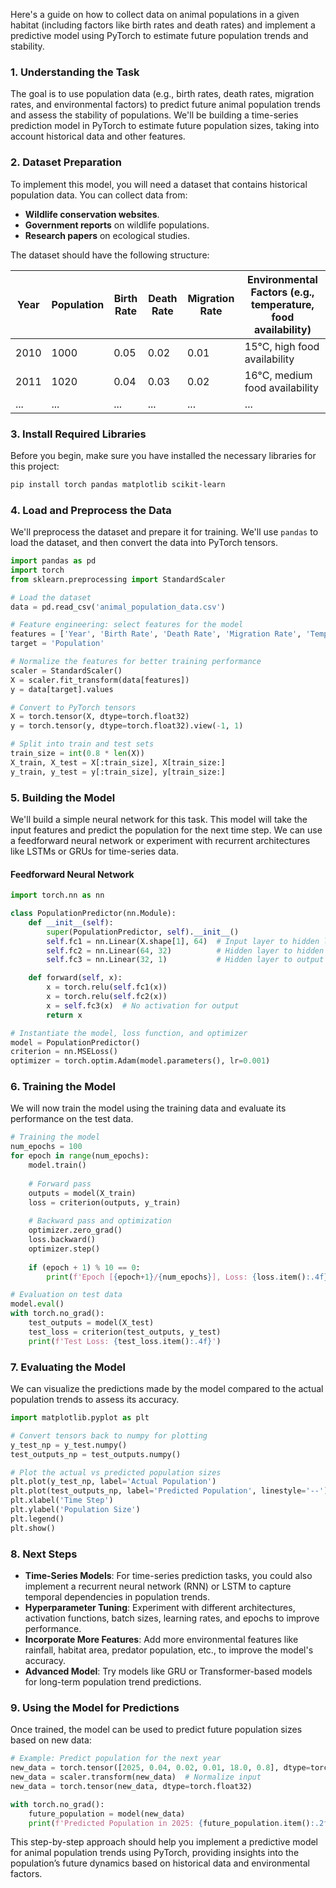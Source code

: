 Here's a guide on how to collect data on animal populations in a given habitat (including factors like birth rates and death rates) and implement a predictive model using PyTorch to estimate future population trends and stability.

### 1. **Understanding the Task**

The goal is to use population data (e.g., birth rates, death rates, migration rates, and environmental factors) to predict future animal population trends and assess the stability of populations. We'll be building a time-series prediction model in PyTorch to estimate future population sizes, taking into account historical data and other features.

### 2. **Dataset Preparation**

To implement this model, you will need a dataset that contains historical population data. You can collect data from:
- **Wildlife conservation websites**.
- **Government reports** on wildlife populations.
- **Research papers** on ecological studies.

The dataset should have the following structure:

| Year | Population | Birth Rate | Death Rate | Migration Rate | Environmental Factors (e.g., temperature, food availability) |
|------|------------|------------|------------|----------------|--------------------------------------------------------------|
| 2010 | 1000       | 0.05       | 0.02       | 0.01           | 15°C, high food availability                                  |
| 2011 | 1020       | 0.04       | 0.03       | 0.02           | 16°C, medium food availability                                |
| ...  | ...        | ...        | ...        | ...            | ...                                                          |

### 3. **Install Required Libraries**

Before you begin, make sure you have installed the necessary libraries for this project:

```bash
pip install torch pandas matplotlib scikit-learn
```

### 4. **Load and Preprocess the Data**

We'll preprocess the dataset and prepare it for training. We'll use `pandas` to load the dataset, and then convert the data into PyTorch tensors.

```python
import pandas as pd
import torch
from sklearn.preprocessing import StandardScaler

# Load the dataset
data = pd.read_csv('animal_population_data.csv')

# Feature engineering: select features for the model
features = ['Year', 'Birth Rate', 'Death Rate', 'Migration Rate', 'Temperature', 'Food Availability']
target = 'Population'

# Normalize the features for better training performance
scaler = StandardScaler()
X = scaler.fit_transform(data[features])
y = data[target].values

# Convert to PyTorch tensors
X = torch.tensor(X, dtype=torch.float32)
y = torch.tensor(y, dtype=torch.float32).view(-1, 1)

# Split into train and test sets
train_size = int(0.8 * len(X))
X_train, X_test = X[:train_size], X[train_size:]
y_train, y_test = y[:train_size], y[train_size:]
```

### 5. **Building the Model**

We'll build a simple neural network for this task. This model will take the input features and predict the population for the next time step. We can use a feedforward neural network or experiment with recurrent architectures like LSTMs or GRUs for time-series data.

#### Feedforward Neural Network

```python
import torch.nn as nn

class PopulationPredictor(nn.Module):
    def __init__(self):
        super(PopulationPredictor, self).__init__()
        self.fc1 = nn.Linear(X.shape[1], 64)  # Input layer to hidden layer
        self.fc2 = nn.Linear(64, 32)          # Hidden layer to hidden layer
        self.fc3 = nn.Linear(32, 1)           # Hidden layer to output

    def forward(self, x):
        x = torch.relu(self.fc1(x))
        x = torch.relu(self.fc2(x))
        x = self.fc3(x)  # No activation for output
        return x

# Instantiate the model, loss function, and optimizer
model = PopulationPredictor()
criterion = nn.MSELoss()
optimizer = torch.optim.Adam(model.parameters(), lr=0.001)
```

### 6. **Training the Model**

We will now train the model using the training data and evaluate its performance on the test data.

```python
# Training the model
num_epochs = 100
for epoch in range(num_epochs):
    model.train()
    
    # Forward pass
    outputs = model(X_train)
    loss = criterion(outputs, y_train)
    
    # Backward pass and optimization
    optimizer.zero_grad()
    loss.backward()
    optimizer.step()
    
    if (epoch + 1) % 10 == 0:
        print(f'Epoch [{epoch+1}/{num_epochs}], Loss: {loss.item():.4f}')

# Evaluation on test data
model.eval()
with torch.no_grad():
    test_outputs = model(X_test)
    test_loss = criterion(test_outputs, y_test)
    print(f'Test Loss: {test_loss.item():.4f}')
```

### 7. **Evaluating the Model**

We can visualize the predictions made by the model compared to the actual population trends to assess its accuracy.

```python
import matplotlib.pyplot as plt

# Convert tensors back to numpy for plotting
y_test_np = y_test.numpy()
test_outputs_np = test_outputs.numpy()

# Plot the actual vs predicted population sizes
plt.plot(y_test_np, label='Actual Population')
plt.plot(test_outputs_np, label='Predicted Population', linestyle='--')
plt.xlabel('Time Step')
plt.ylabel('Population Size')
plt.legend()
plt.show()
```

### 8. **Next Steps**

- **Time-Series Models**: For time-series prediction tasks, you could also implement a recurrent neural network (RNN) or LSTM to capture temporal dependencies in population trends.
- **Hyperparameter Tuning**: Experiment with different architectures, activation functions, batch sizes, learning rates, and epochs to improve performance.
- **Incorporate More Features**: Add more environmental features like rainfall, habitat area, predator population, etc., to improve the model's accuracy.
- **Advanced Model**: Try models like GRU or Transformer-based models for long-term population trend predictions.

### 9. **Using the Model for Predictions**

Once trained, the model can be used to predict future population sizes based on new data:

```python
# Example: Predict population for the next year
new_data = torch.tensor([2025, 0.04, 0.02, 0.01, 18.0, 0.8], dtype=torch.float32).unsqueeze(0)
new_data = scaler.transform(new_data)  # Normalize input
new_data = torch.tensor(new_data, dtype=torch.float32)

with torch.no_grad():
    future_population = model(new_data)
    print(f'Predicted Population in 2025: {future_population.item():.2f}')
```

This step-by-step approach should help you implement a predictive model for animal population trends using PyTorch, providing insights into the population’s future dynamics based on historical data and environmental factors.